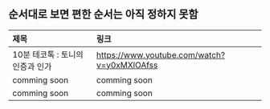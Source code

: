 ## 순서대로 보면 편한 순서는 아직 정하지 못함


|제목|링크|
|:---|:---|
|10분 테코톡 : 토니의 인증과 인가|https://www.youtube.com/watch?v=y0xMXlOAfss|
|comming soon|comming soon|
|comming soon |comming soon|
